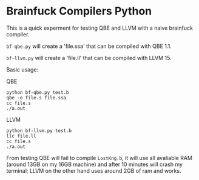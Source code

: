 # Brainfuck Compilers Python

This is a quick experment for testing QBE and LLVM with a naive brainfuck compiler.

`bf-qbe.py` will create a 'file.ssa' that can be compiled with QBE 1.1.

`bf-llvm.py` will create a 'file.ll' that can be compiled with LLVM 15.

Basic usage:

QBE
```
python bf-qbe.py test.b
qbe -o file.s file.ssa
cc file.s
./a.out
```

LLVM
```
python bf-llvm.py test.b
llc file.ll
cc file.s
./a.out
```

From testing QBE will fail to compile `LostKng.b`, it will use all avaliable RAM (around 13GB on my 16GB machine) and after 10 minutes will crash my terminal; LLVM on the other hand uses around 2GB of ram and works.

